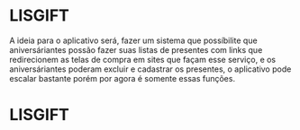 # LISGIFT
A ideia para o aplicativo será, fazer um sistema que possíbilite que aniversáriantes possão fazer suas listas de presentes com links que redirecionem as telas de compra em sites que façam esse serviço, e os aniversáriantes poderam excluir e cadastrar os presentes, o aplicativo pode escalar bastante porém por agora é somente essas funções.
# LISGIFT
